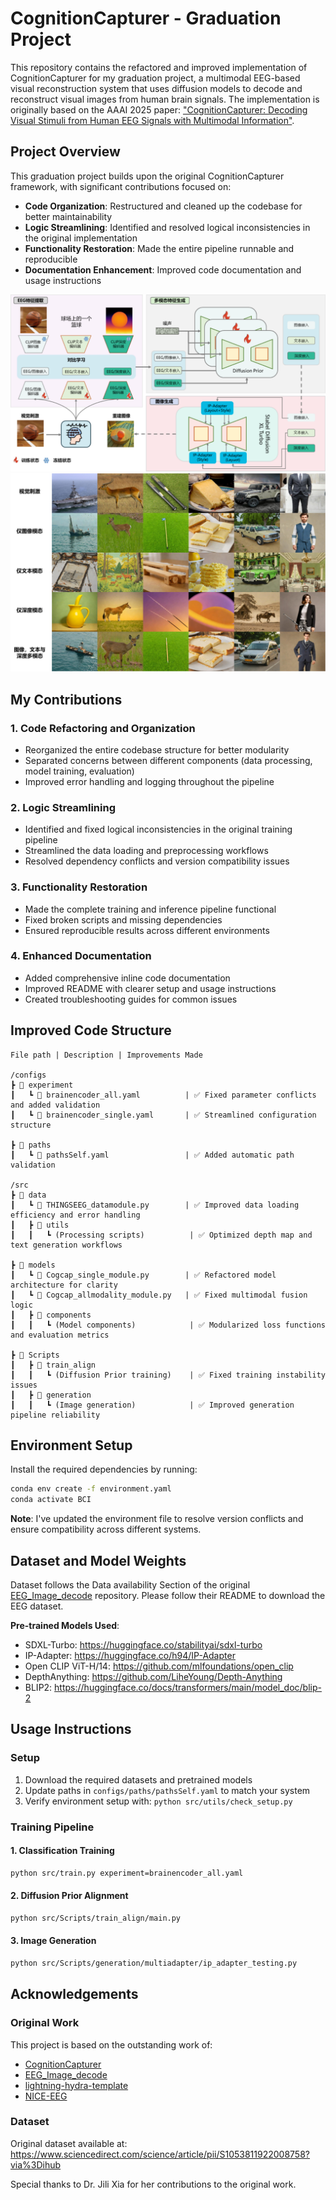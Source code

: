 # CognitionCapturer - Graduation Project

This repository contains the refactored and improved implementation of CognitionCapturer for my graduation project, a multimodal EEG-based visual reconstruction system that uses diffusion models to decode and reconstruct visual images from human brain signals. The implementation is originally based on the AAAI 2025 paper: ["CognitionCapturer: Decoding Visual Stimuli from Human EEG Signals with Multimodal Information"](https://arxiv.org/pdf/2412.10489).

## Project Overview

This graduation project builds upon the original CognitionCapturer framework, with significant contributions focused on:
- **Code Organization**: Restructured and cleaned up the codebase for better maintainability
- **Logic Streamlining**: Identified and resolved logical inconsistencies in the original implementation
- **Functionality Restoration**: Made the entire pipeline runnable and reproducible
- **Documentation Enhancement**: Improved code documentation and usage instructions


<img src="Figs/fig1.png" alt="Framework" style="max-width: 100%; height: auto;"/>
  
<img src="Figs/fig2.png" alt="fig-genexample" style="max-width: 100%; height: auto;"/> 

## My Contributions

### 1. Code Refactoring and Organization
- Reorganized the entire codebase structure for better modularity
- Separated concerns between different components (data processing, model training, evaluation)
- Improved error handling and logging throughout the pipeline

### 2. Logic Streamlining
- Identified and fixed logical inconsistencies in the original training pipeline
- Streamlined the data loading and preprocessing workflows
- Resolved dependency conflicts and version compatibility issues

### 3. Functionality Restoration
- Made the complete training and inference pipeline functional
- Fixed broken scripts and missing dependencies
- Ensured reproducible results across different environments

### 4. Enhanced Documentation
- Added comprehensive inline code documentation
- Improved README with clearer setup and usage instructions
- Created troubleshooting guides for common issues

## Improved Code Structure

```
File path | Description | Improvements Made

/configs
┣ 📂 experiment
┃   ┗ 📜 brainencoder_all.yaml          | ✅ Fixed parameter conflicts and added validation
┃   ┗ 📜 brainencoder_single.yaml       | ✅ Streamlined configuration structure

┣ 📂 paths  
┃   ┗ 📜 pathsSelf.yaml                 | ✅ Added automatic path validation

/src
┣ 📂 data
┃   ┗ 📜 THINGSEEG_datamodule.py        | ✅ Improved data loading efficiency and error handling
┃   ┣ 📂 utils
┃   ┃   ┗ (Processing scripts)          | ✅ Optimized depth map and text generation workflows

┣ 📂 models
┃   ┗ 📜 Cogcap_single_module.py        | ✅ Refactored model architecture for clarity
┃   ┗ 📜 Cogcap_allmodality_module.py   | ✅ Fixed multimodal fusion logic
┃   ┣ 📂 components
┃   ┃   ┗ (Model components)            | ✅ Modularized loss functions and evaluation metrics

┣ 📂 Scripts
┃   ┣ 📂 train_align
┃   ┃   ┗ (Diffusion Prior training)    | ✅ Fixed training instability issues
┃   ┣ 📂 generation
┃   ┃   ┗ (Image generation)            | ✅ Improved generation pipeline reliability
```

## Environment Setup

Install the required dependencies by running:

```bash
conda env create -f environment.yaml
conda activate BCI
```

**Note**: I've updated the environment file to resolve version conflicts and ensure compatibility across different systems.

## Dataset and Model Weights

Dataset follows the Data availability Section of the original [EEG_Image_decode](https://github.com/dongyangli-del/EEG_Image_decode) repository. Please follow their README to download the EEG dataset.

**Pre-trained Models Used**:
- SDXL-Turbo: https://huggingface.co/stabilityai/sdxl-turbo
- IP-Adapter: https://huggingface.co/h94/IP-Adapter
- Open CLIP ViT-H/14: https://github.com/mlfoundations/open_clip
- DepthAnything: https://github.com/LiheYoung/Depth-Anything
- BLIP2: https://huggingface.co/docs/transformers/main/model_doc/blip-2

## Usage Instructions

### Setup
1. Download the required datasets and pretrained models
2. Update paths in `configs/paths/pathsSelf.yaml` to match your system
3. Verify environment setup with: `python src/utils/check_setup.py`

### Training Pipeline

#### 1. Classification Training
```bash
python src/train.py experiment=brainencoder_all.yaml
```

#### 2. Diffusion Prior Alignment
```bash
python src/Scripts/train_align/main.py
```

#### 3. Image Generation
```bash
python src/Scripts/generation/multiadapter/ip_adapter_testing.py
```

## Acknowledgements

### Original Work
This project is based on the outstanding work of:
- [CognitionCapturer](https://github.com/XiaoZhangYES/CognitionCapturer)
- [EEG_Image_decode](https://github.com/dongyangli-del/EEG_Image_decode)
- [lightning-hydra-template](https://github.com/ashleve/lightning-hydra-template)
- [NICE-EEG](https://github.com/eeyhsong/NICE-EEG)

### Dataset
Original dataset available at: https://www.sciencedirect.com/science/article/pii/S1053811922008758?via%3Dihub

Special thanks to Dr. Jili Xia for her contributions to the original work.


